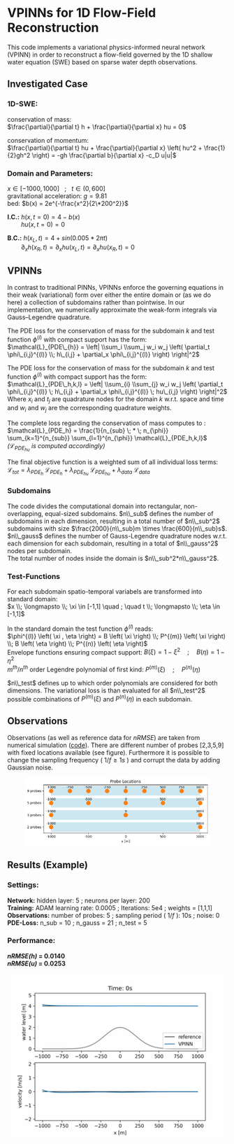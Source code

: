 # VPINNs for 1D Flow-Field Reconstruction
This code implements a variational physics-informed neural network (VPINN) in order to reconstruct a flow-field governed by the 1D shallow water equation (SWE) based on sparse water depth observations.

## Investigated Case
### 1D-SWE:  
conservation of mass:  
$\frac{\partial}{\partial t} h + \frac{\partial}{\partial x} hu = 0$  

conservation of momentum:  
$\frac{\partial}{\partial t} hu + \frac{\partial}{\partial x} \left( hu^2 + \frac{1}{2}gh^2 \right) = -gh \frac{\partial b}{\partial x} -c_D u|u|$  
### Domain and Parameters:  
$x \in [-1000, 1000]$ &nbsp; ; &nbsp;  $t \in (0,600]$  
gravitational acceleration: $g = 9.81$  
bed: $b(x) = 2e^{-\frac{x^2}{2\*200^2}}$  

**I.C.:** $h(x,t=0)=4-b(x)$  
&nbsp; &nbsp; &nbsp;  &nbsp;  $hu(x,t=0)=0$  

**B.C.:** $h(x_L,t) = 4 + sin\left(0.005*2\pi t \right)$  
&nbsp; &nbsp; &nbsp;  &nbsp;  $\partial_x h(x_R,t) = \partial_x hu(x_L,t) = \partial_x hu(x_R,t) = 0$

## VPINNs
In contrast to traditional PINNs, VPINNs enforce the governing equations in their weak (variational) form over either the entire domain or (as we do here) a collection of subdomains rather than pointwise. In our implementation, we numerically approximate the weak-form integrals via Gauss–Legendre quadrature.

The PDE loss for the conservation of mass for the subdomain $k$ and test function $\phi^{(l)}$ with compact support has the form:  
$\mathcal{L}_{PDE\_{h}} = \left| \\sum_i \\sum_j w_i w_j \left( \partial_t \phi\_{i,j}^{(l)} \\; h\_{i,j} + \partial_x \phi\_{i,j}^{(l)} \right) \right|^2$  

The PDE loss for the conservation of mass for the subdomain $k$ and test function $\phi^{(l)}$ with compact support has the form:  
$\mathcal{L}_{PDE\_h,k,l} = \left| \\sum_{i} \\sum_{j} w_i w_j \left( \partial_t \phi\_{i,j}^{(l)} \; h\_{i,j} + \partial_x \phi\_{i,j}^{(l)} \; hu\_{i,j} \right) \right|^2$   
Where $x_i$ and $t_j$ are quadrature nodes for the domain $k$ w.r.t. space and time and $w_i$ and $w_j$ are the corresponding quadrature weights.  

The complete loss regarding the conservation of mass computes to :  
$\mathcal{L}_{PDE_h} = \frac{1}{n_{sub} \; * \; n_{\phi}} \sum_{k=1}^{n_{sub}} \sum_{l=1}^{n_{\phi}} \mathcal{L}_{PDE_h,k,l}$ &nbsp;  &nbsp; *($\mathcal{L}_{PDE_{hu}}$ is computed accordingly)*  

The final objective function is a weighted sum of all individual loss terms:  
$\mathcal{L}_{tot} = \lambda_{PDE_h} \; \mathcal{L}_{PDE_h} + \lambda_{PDE_{hu}} \; \mathcal{L}_{PDE_{hu}}+ \lambda_{data} \; \mathcal{L}_{data}$  

### Subdomains
The code divides the computational domain into rectangular, non-overlapping, equal-sized subdomains. $n\\_sub$ defines the number of subdomains in each dimension, resulting in a total number of $n\\_sub^2$ subdomains with size $\frac{2000}{n\\_sub}m \times \frac{600}{n\\_sub}s$.  
$n\\_gauss$ defines the number of Gauss-Legendre quadrature nodes w.r.t. each dimension for each subdomain, resulting in a total of $n\\_gauss^2$ nodes per subdomain.  
The total number of nodes inside the domain is $n\\_sub^2*n\\_gauss^2$.  
### Test-Functions
For each subdomain spatio-temporal variabels are transformed into standard domain:  
$x \\; \longmapsto \\; \xi \in [-1,1] \quad ; \quad t \\; \longmapsto \\; \eta \in [-1,1]$  

In the standard domain the test function $\phi^{(l)}$ reads:  
$\phi^{(l)} \left( \xi , \eta \right) = B \left( \xi \right) \\; P^{(m)} \left( \xi \right) \\; B \left( \eta \right) \\; P^{(n)} \left( \eta \right)$  
Envelope functions ensuring compact support: $B \left( \xi \right) = 1-\xi^2 \quad ; \quad B \left( \eta \right) = 1-\eta^2$  
$m^{th}/n^{th}$ order Legendre polynomial of first kind: $P^{(m)} \left( \xi \right) \quad ; \quad P^{(n)} \left( \eta \right)$  

$n\\_test$ defines up to which order polynomials are considered for both dimensions. The variational loss is than evaluated for all $n\\_test^2$ possible combinations of $P^{(m)} \left( \xi \right)$ and $P^{(n)} \left( \eta \right)$ in each subdomain.


## Observations
Observations (as well as reference data for *nRMSE*) are taken from numerical simulation ([code](https://github.com/HSchmieder/1D-SWE_Godunov_Solver)). There are different number of probes [2,3,5,9] with fixed locations available (see figure). Furthermore it is possible to change the sampling frequency ( $1/f\geq 1s$ ) and corrupt the data by adding Gaussian noise. 

<figure>
  <img src="figures/probe_locations.png" alt="System diagram" width="600">
</figure>

## Results (Example)
### Settings:
**Network:** hidden layer: 5 ; neurons per layer: 200  
**Training:** ADAM learning rate: 0.0005 ; Iterations: 5e4 ; weights = [1,1,1]  
**Observations:** number of probes: 5 ; sampling period ( $1/f$ ): 10s ; noise: 0  
**PDE-Loss:** n_sub = 10 ; n_gauss = 21 ; n_test = 5

### Performance:
***nRMSE(h)* = 0.0140**  
***nRMSE(u)* = 0.0253**

![Example](figures/res_example.gif)